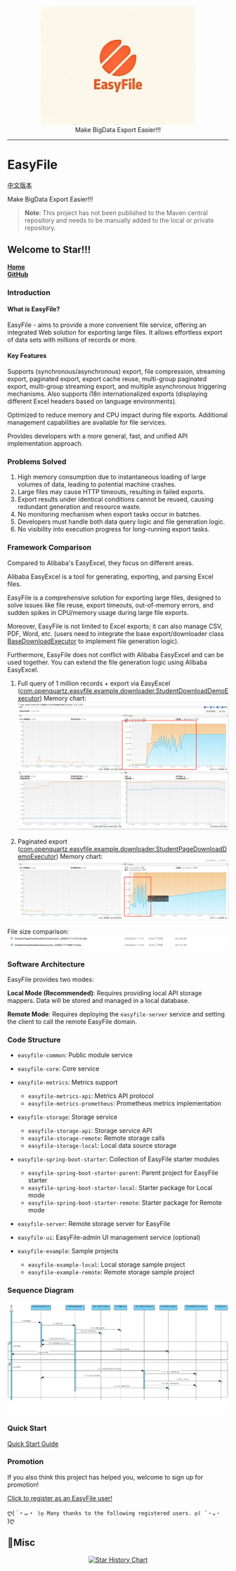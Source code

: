 <div align=center><img src="/doc/image/logo.jpg"/></div>

<div align=center> Make BigData Export Easier!!! </div>

-------

# EasyFile

[中文版本](./README_zh.md)

Make BigData Export Easier!!!

> **Note**: This project has not been published to the Maven central repository and needs to be manually added to the local or private repository.

## Welcome to Star!!!

**[Home](https://openquartz.github.io/)** \
**[GitHub](https://github.com/openquartz/easy-file)**

### Introduction

#### What is EasyFile?

EasyFile - aims to provide a more convenient file service, offering an integrated Web solution for exporting large files. It allows effortless export of data sets with millions of records or more.

#### Key Features

Supports (synchronous/asynchronous) export, file compression, streaming export, paginated export, export cache reuse, multi-group paginated export, multi-group streaming export, and multiple asynchronous triggering mechanisms. Also supports i18n internationalized exports (displaying different Excel headers based on language environments).

Optimized to reduce memory and CPU impact during file exports. Additional management capabilities are available for file services.

Provides developers with a more general, fast, and unified API implementation approach.

### Problems Solved

1. High memory consumption due to instantaneous loading of large volumes of data, leading to potential machine crashes.
2. Large files may cause HTTP timeouts, resulting in failed exports.
3. Export results under identical conditions cannot be reused, causing redundant generation and resource waste.
4. No monitoring mechanism when export tasks occur in batches.
5. Developers must handle both data query logic and file generation logic.
6. No visibility into execution progress for long-running export tasks.

### Framework Comparison

Compared to Alibaba's EasyExcel, they focus on different areas.

Alibaba EasyExcel is a tool for generating, exporting, and parsing Excel files.

EasyFile is a comprehensive solution for exporting large files, designed to solve issues like file reuse, export timeouts, out-of-memory errors, and sudden spikes in CPU/memory usage during large file exports.

Moreover, EasyFile is not limited to Excel exports; it can also manage CSV, PDF, Word, etc. (users need to integrate the base export/downloader class [BaseDownloadExecutor](file:///Users/jackxu/Documents/Code/github.com/openquartz/easy-file/easyfile-core/src/main/java/com/openquartz/easyfile/core/executor/BaseDownloadExecutor.java#L14-L67) to implement file generation logic).

Furthermore, EasyFile does not conflict with Alibaba EasyExcel and can be used together. You can extend the file generation logic using Alibaba EasyExcel.

1. Full query of 1 million records + export via EasyExcel ([com.openquartz.easyfile.example.downloader.StudentDownloadDemoExecutor](file:///Users/jackxu/Documents/Code/github.com/openquartz/easy-file/easyfile-example/easyfile-example-local/src/main/java/com/openquartz/easyfile/example/downloader/StudentDownloadDemoExecutor.java#L20-L47))
Memory chart:
![Full Export + EasyExcel](./doc/image/FullDownloadMemory.png)

2. Paginated export ([com.openquartz.easyfile.example.downloader.StudentPageDownloadDemoExecutor](file:///Users/jackxu/Documents/Code/github.com/openquartz/easy-file/easyfile-example/easyfile-example-local/src/main/java/com/openquartz/easyfile/example/downloader/StudentPageDownloadDemoExecutor.java#L23-L67))
Memory chart:
![Paginated Export](./doc/image/PageDownloadMemory.png)

File size comparison:
![File Size Comparison Chart](./doc/image/PageDownloadSize2FullDownloadSize.png)

### Software Architecture

EasyFile provides two modes:

**Local Mode (Recommended)**: Requires providing local API storage mappers. Data will be stored and managed in a local database.

**Remote Mode**: Requires deploying the `easyfile-server` service and setting the client to call the remote EasyFile domain.

### Code Structure

- `easyfile-common`: Public module service
- `easyfile-core`: Core service
- `easyfile-metrics`: Metrics support
    - `easyfile-metrics-api`: Metrics API protocol
    - `easyfile-metrics-prometheus`: Prometheus metrics implementation
- `easyfile-storage`: Storage service
    - `easyfile-storage-api`: Storage service API
    - `easyfile-storage-remote`: Remote storage calls
    - `easyfile-storage-local`: Local data source storage

- `easyfile-spring-boot-starter`: Collection of EasyFile starter modules
    - `easyfile-spring-boot-starter-parent`: Parent project for EasyFile starter
    - `easyfile-spring-boot-starter-local`: Starter package for Local mode
    - `easyfile-spring-boot-starter-remote`: Starter package for Remote mode

- `easyfile-server`: Remote storage server for EasyFile

- `easyfile-ui`: EasyFile-admin UI management service (optional)

- `easyfile-example`: Sample projects
    - `easyfile-example-local`: Local storage sample project
    - `easyfile-example-remote`: Remote storage sample project

### Sequence Diagram

![Download Sequence Diagram](./doc/image/sequence.png)

### Quick Start

[Quick Start Guide](doc/QuickStart.md)

### Promotion

If you also think this project has helped you, welcome to sign up for promotion!

[Click to register as an EasyFile user!](https://github.com/openquartz/easy-file/issues/1)

ღ( ´・ᴗ・` )ღ Many thanks to the following registered users. ღ( ´・ᴗ・` )ღ

## 🌟Misc

<div align="center">

[![Star History Chart](https://api.star-history.com/svg?repos=openquartz/easy-file&type=Date)](https://www.star-history.com/#openquartz/easy-file&Date)

</div>

